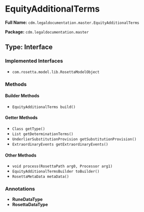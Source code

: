 # EquityAdditionalTerms

**Full Name:** `cdm.legaldocumentation.master.EquityAdditionalTerms`

**Package:** `cdm.legaldocumentation.master`

## Type: Interface

### Implemented Interfaces

- `com.rosetta.model.lib.RosettaModelObject`

### Methods

#### Builder Methods

- `EquityAdditionalTerms build()`

#### Getter Methods

- `Class getType()`
- `List getDeterminationTerms()`
- `UnderlierSubstitutionProvision getSubstitutionProvision()`
- `ExtraordinaryEvents getExtraordinaryEvents()`

#### Other Methods

- `void process(RosettaPath arg0, Processor arg1)`
- `EquityAdditionalTermsBuilder toBuilder()`
- `RosettaMetaData metaData()`

### Annotations

- **RuneDataType**
- **RosettaDataType**

